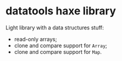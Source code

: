 # datatools haxe library #

Light library with a data structures stuff:

 * read-only arrays;
 * clone and compare support for `Array`;
 * clone and compare support for `Map`.
